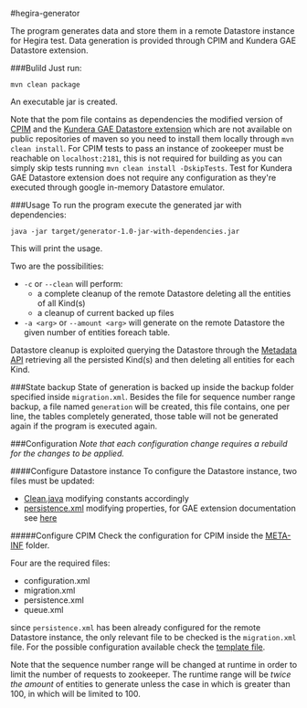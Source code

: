 #hegira-generator

The program generates data and store them in a remote Datastore instance for Hegira test.
Data generation is provided through CPIM and Kundera GAE Datastore extension.

###Bulild
Just run:

```
mvn clean package
```
An executable jar is created.

Note that the pom file contains as dependencies the modified version of [CPIM](https://github.com/Arci/modaclouds-cpim-library) and the [Kundera GAE Datastore extension](https://github.com/Arci/kundera-gae-datastore) which are not available on public repositories of maven so you need to install them locally through `mvn clean install`.
For CPIM tests to pass an instance of zookeeper must be reachable on `localhost:2181`, this is not required for building as you can simply skip tests running `mvn clean install -DskipTests`.
Test for Kundera GAE Datastore extension does not require any configuration as they're executed through google in-memory Datastore emulator.

###Usage
To run the program execute the generated jar with dependencies:

```
java -jar target/generator-1.0-jar-with-dependencies.jar
```
This will print the usage.

Two are the possibilities:

- `-c` or `--clean` will perform:
    - a complete cleanup of the remote Datastore deleting all the entities of all Kind(s)
    - a cleanup of current backed up files
- `-a <arg>` or `--amount <arg>`  will generate on the remote Datastore the given number of entities foreach table.

Datastore cleanup is exploited querying the Datastore through the [Metadata API](https://cloud.google.com/appengine/docs/java/datastore/metadataqueries) retrieving all the persisted Kind(s) and then deleting all entities for each Kind.

###State backup
State of generation is backed up inside the backup folder specified inside `migration.xml`.
Besides the file for sequence number range backup, a file named `generation` will be created, this file contains, one per line, the tables completely generated, those table will not be generated again if the program is executed again.

###Configuration
_Note that each configuration change requires a rebuild for the changes to be applied._

####Configure Datastore instance
To configure the Datastore instance, two files must be updated:

- [Clean.java](https://github.com/Arci/hegira-generator/blob/master/src/main/java/it/polimi/hegira/command/Clean.java) modifying constants accordingly
- [persistence.xml](https://github.com/Arci/hegira-generator/blob/master/src/main/resources/META-INF/persistence.xml) modifying properties, for GAE extension documentation see [here](https://github.com/Arci/kundera-gae-datastore)

#####Configure CPIM
Check the configuration for CPIM inside the [META-INF](https://github.com/Arci/hegira-generator/tree/master/src/main/resources/META-INF) folder.

Four are the required files:

- configuration.xml
- migration.xml
- persistence.xml
- queue.xml

since `persistence.xml` has been already configured for the remote Datastore instance, the only relevant file to be checked is the `migration.xml` file.
For the possible configuration available check the [template file](https://github.com/Arci/modaclouds-cpim-library/blob/master/templates/migration-template.xml).

Note that the sequence number range will be changed at runtime in order to limit the number of requests to zookeeper.
The runtime range will be _twice the amount_ of entities to generate unless the case in which is greater than 100, in which will be limited to 100.
